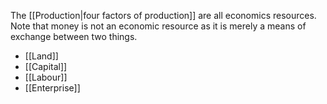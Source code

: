 The [[Production|four factors of production]] are all economics resources. Note that money is not an economic resource as it is merely a means of exchange between two things.
* [[Land]]
* [[Capital]]
* [[Labour]]
* [[Enterprise]]




